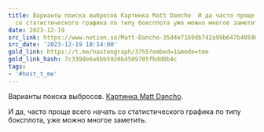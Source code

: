 ```yaml
---
title: Варианты поиска выбросов Картинка Matt Dancho  И да часто проще всего начать
  со статистического графика по типу боксплота уже можно многое заметить
date: 2023-12-19
src_link: https://www.notion.so/Matt-Dancho-35d4e7169db742a99b647b40598b6f67
src_date: '2023-12-19 18:14:00'
gold_link: https://t.me/nastengraph/3755?embed=1&mode=tme
gold_link_hash: 7c339de6a6bb5926b4589705fbdd0b4c
tags:
- '#host_t_me'
---
```


Варианты поиска выбросов. [Картинка Matt Dancho](https://twitter.com/mdancho84/status/1736413452053193031?s=52&t=AZx-t6lwiv9ytkBoqosINQ).  
  
И да, часто проще всего начать со статистического графика по типу боксплота, уже можно многое заметить.